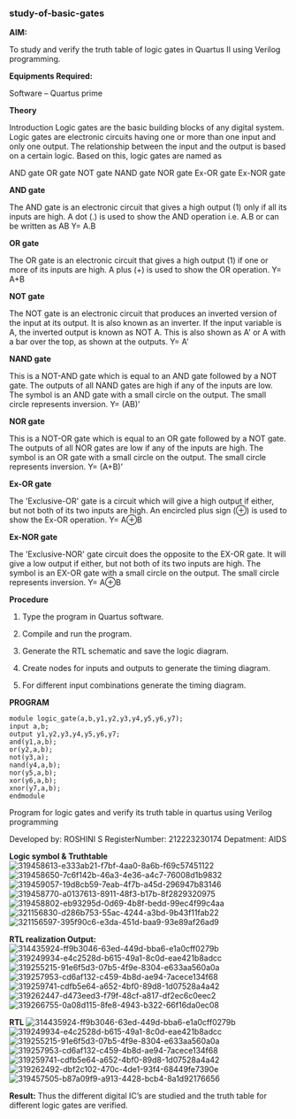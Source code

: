 ### study-of-basic-gates

**AIM:** 

To study and verify the truth table of logic gates in Quartus II using Verilog programming.

**Equipments Required:**

Software – Quartus prime 

**Theory**

Introduction Logic gates are the basic building blocks of any digital system. Logic gates are electronic circuits having one or more than one input and only one output. The relationship between the input and the output is based on a certain logic. Based on this, logic gates are named as

AND gate OR gate NOT gate NAND gate NOR gate Ex-OR gate Ex-NOR gate

**AND gate**

The AND gate is an electronic circuit that gives a high output (1) only if all its inputs are high. A dot (.) is used to show the AND operation i.e. A.B or can be written as AB
Y= A.B

**OR gate** 

The OR gate is an electronic circuit that gives a high output (1) if one or more of its inputs are high. A plus (+) is used to show the OR operation.
Y= A+B

**NOT gate**

The NOT gate is an electronic circuit that produces an inverted version of the input at its output. It is also known as an inverter. If the input variable is A, the inverted output is known as NOT A. This is also shown as A' or A with a bar over the top, as shown at the outputs.
Y= A'

**NAND gate**

This is a NOT-AND gate which is equal to an AND gate followed by a NOT gate. The outputs of all NAND gates are high if any of the inputs are low. The symbol is an AND gate with a small circle on the output. The small circle represents inversion.
Y= (AB)’

**NOR gate**

This is a NOT-OR gate which is equal to an OR gate followed by a NOT gate. The outputs of all NOR gates are low if any of the inputs are high. The symbol is an OR gate with a small circle on the output. The small circle represents inversion.
Y= (A+B)’

**Ex-OR gate**

The 'Exclusive-OR' gate is a circuit which will give a high output if either, but not both of its two inputs are high. An encircled plus sign (⊕) is used to show the Ex-OR operation.
Y= A⊕B

**Ex-NOR gate**

The 'Exclusive-NOR' gate circuit does the opposite to the EX-OR gate. It will give a low output if either, but not both of its two inputs are high. The symbol is an EX-OR gate with a small circle on the output. The small circle represents inversion.
Y= A⊕B

**Procedure** 

1.	Type the program in Quartus software.

2.	Compile and run the program.

3.	Generate the RTL schematic and save the logic diagram.

4.	Create nodes for inputs and outputs to generate the timing diagram.

5.	For different input combinations generate the timing diagram.


**PROGRAM**
```
module logic_gate(a,b,y1,y2,y3,y4,y5,y6,y7);
input a,b;
output y1,y2,y3,y4,y5,y6,y7;
and(y1,a,b);
or(y2,a,b);
not(y3,a);
nand(y4,a,b);
nor(y5,a,b);
xor(y6,a,b);
xnor(y7,a,b);
endmodule
```

Program for logic gates and verify its truth table in quartus using Verilog programming

 Developed by: ROSHINI S
 RegisterNumber: 212223230174
 Depatment: AIDS
 
**Logic symbol & Truthtable**
![319458613-e333ab21-f7bf-4aa0-8a6b-f69c57451122](https://github.com/23008859/study-of-basic-gates/assets/139117979/74530593-4b2d-425b-9496-b84cc7888656)
![319458650-7c6f142b-46a3-4e36-a4c7-76008d1b9832](https://github.com/23008859/study-of-basic-gates/assets/139117979/3889afff-15cd-4a0a-839b-c3f462606bce)
![319459057-19d8cb59-7eab-4f7b-a45d-296947b83146](https://github.com/23008859/study-of-basic-gates/assets/139117979/47b749fe-ff6a-4695-b89e-dd8de3b5ca7f)
![319458770-a0137613-8911-48f3-b17b-8f2829320975](https://github.com/23008859/study-of-basic-gates/assets/139117979/aa6c4eaa-7411-4287-b43c-63ab8e966c03)
![319458802-eb93295d-0d69-4b8f-bedd-99ec4f99c4aa](https://github.com/23008859/study-of-basic-gates/assets/139117979/243d43ae-53f7-4c21-8eb8-4d443f4a121c)
![321156830-d286b753-55ac-4244-a3bd-9b43f11fab22](https://github.com/23008859/study-of-basic-gates/assets/139117979/144a73e0-941a-4607-a0e8-ef8030462865)
![321156597-395f90c6-e3da-451d-baa9-93e89af26ad9](https://github.com/23008859/study-of-basic-gates/assets/139117979/7658262b-9469-4a78-bf60-d0f68bd100eb)


**RTL realization Output:** 
![314435924-ff9b3046-63ed-449d-bba6-e1a0cff0279b](https://github.com/23008859/study-of-basic-gates/assets/139117979/450b0109-3e47-440a-a1dc-ee2efd94d551)
![319249934-e4c2528d-b615-49a1-8c0d-eae421b8adcc](https://github.com/23008859/study-of-basic-gates/assets/139117979/1c31c5c3-315d-4dfb-9382-58e0f74eda96)
![319255215-91e6f5d3-07b5-4f9e-8304-e633aa560a0a](https://github.com/23008859/study-of-basic-gates/assets/139117979/445c510f-c63a-4f66-b850-316e689e8deb)
![319257953-cd6af132-c459-4b8d-ae94-7acece134f68](https://github.com/23008859/study-of-basic-gates/assets/139117979/5fdf2a2d-bc3a-42c9-860d-2c7e1b6ce757)
![319259741-cdfb5e64-a652-4bf0-89d8-1d07528a4a42](https://github.com/23008859/study-of-basic-gates/assets/139117979/554032e9-8d7d-41ae-b718-b0fd5ee0e56d)
![319262447-d473eed3-f79f-48cf-a817-df2ec6c0eec2](https://github.com/23008859/study-of-basic-gates/assets/139117979/b31f7fec-9f5d-482d-ac22-97f3560e5b2f)
![319266755-0a08d115-8fe8-4943-b322-66f16da0ec08](https://github.com/23008859/study-of-basic-gates/assets/139117979/b0b4587b-1b0f-4177-b524-1208fde586a5)


**RTL**
![314435924-ff9b3046-63ed-449d-bba6-e1a0cff0279b](https://github.com/23008859/study-of-basic-gates/assets/139117979/dce08cae-dd75-49b4-a3d6-a7c32390d580)
![319249934-e4c2528d-b615-49a1-8c0d-eae421b8adcc](https://github.com/23008859/study-of-basic-gates/assets/139117979/e6913000-7744-45dd-a14f-b470ed8c7c95)
![319255215-91e6f5d3-07b5-4f9e-8304-e633aa560a0a](https://github.com/23008859/study-of-basic-gates/assets/139117979/4e559baa-075e-4d36-96ab-22c6b0f36949)
![319257953-cd6af132-c459-4b8d-ae94-7acece134f68](https://github.com/23008859/study-of-basic-gates/assets/139117979/b6a8c799-9f2a-4d5d-9332-751c2d09be09)
![319259741-cdfb5e64-a652-4bf0-89d8-1d07528a4a42](https://github.com/23008859/study-of-basic-gates/assets/139117979/35447620-c669-4758-97f9-bd03add09969)
![319262492-dbf2c102-470c-4de1-93f4-68449fe7390e](https://github.com/23008859/study-of-basic-gates/assets/139117979/c7384c38-2adb-4037-9e31-8183768fc0d2)
![319457505-b87a09f9-a913-4428-bcb4-8a1d92176656](https://github.com/23008859/study-of-basic-gates/assets/139117979/262c2102-ebe2-4c87-9304-81a1b6180988)


**Result:**
Thus the different digital IC’s are studied and the truth table for different logic gates are verified.


